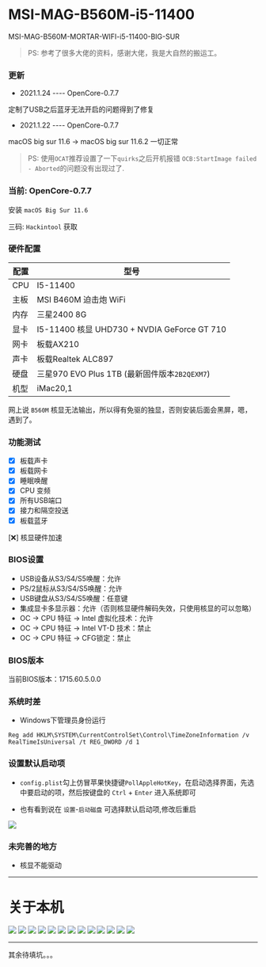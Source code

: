 # MSI-MAG-B560M-i5-11400
MSI-MAG-B560M-MORTAR-WIFI-i5-11400-BIG-SUR

> PS: 参考了很多大佬的资料，感谢大佬，我是大自然的搬运工。

### 更新

- 2021.1.24 ---- OpenCore-0.7.7

定制了USB之后蓝牙无法开启的问题得到了修复

- 2021.1.22 ---- OpenCore-0.7.7

macOS big sur 11.6 → macOS big sur 11.6.2       一切正常

> PS: 使用`OCAT`推荐设置了一下`quirks`之后开机报错 `OCB:StartImage failed - Aborted`的问题没有出现过了.

### 当前: OpenCore-0.7.7

安装 `macOS Big Sur 11.6`

三码: `Hackintool` 获取

### 硬件配置

|  配置   | 型号  |
|  ----  | ----  |
| CPU  | I5-11400 |
| 主板  | MSI B460M 迫击炮 WiFi|
| 内存  | 三星2400 8G |
| 显卡  | I5-11400 核显 UHD730 + NVDIA GeForce GT 710|
| 网卡  | 板载AX210 |
| 声卡  | 板载Realtek ALC897 |
| 硬盘  | 三星970 EVO Plus 1TB (最新固件版本`2B2QEXM7`) |
| 机型  | iMac20,1 |

网上说 `B560M` 核显无法输出，所以得有免驱的独显，否则安装后面会黑屏，嗯，遇到了。

### 功能测试

- [x] 板载声卡
- [x] 板载网卡
- [x] 睡眠唤醒
- [x] CPU 变频
- [x] 所有USB端口
- [x] 接力和隔空投送
- [x] 板载蓝牙

[❌] 核显硬件加速

### BIOS设置

- USB设备从S3/S4/S5唤醒：允许
- PS/2鼠标从S3/S4/S5唤醒：允许
- USB键盘从S3/S4/S5唤醒：任意键
- 集成显卡多显示器：允许（否则核显硬件解码失效，只使用核显的可以忽略）
- OC -> CPU 特征 -> Intel 虚拟化技术：允许
- OC -> CPU 特征 -> Intel VT-D 技术：禁止
- OC -> CPU 特征 -> CFG锁定：禁止

### BIOS版本

当前BIOS版本：1715.60.5.0.0

### 系统时差

- Windows下管理员身份运行

```
Reg add HKLM\SYSTEM\CurrentControlSet\Control\TimeZoneInformation /v RealTimeIsUniversal /t REG_DWORD /d 1
```

### 设置默认启动项

- `config.plist`勾上仿冒苹果快捷键`PollAppleHotKey`，在启动选择界面，先选中要启动的项，然后按键盘的 `Ctrl` + `Enter` 进入系统即可

- 也有看到说在 `设置`-`启动磁盘` 可选择默认启动项,修改后重启

![](./images/p0.png)

### 未完善的地方

- 核显不能驱动
- - -

# 关于本机

![](./images/p1.png)
![](./images/p2.png)
![](./images/p3.png)
![](./images/p3-1.png)
![](./images/p4.png)
![](./images/p5.png)
![](./images/p6.png)
![](./images/p7.png)
![](./images/p8.png)
![](./images/p9.png)
![](./images/p10.png)
![](./images/p11.png)
![](./images/p12.png)

---

其余待填坑。。。
